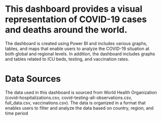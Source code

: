 # This dashboard provides a visual representation of COVID-19 cases and deaths around the world. 

The dashboard is created using Power BI and includes various graphs, tables, and maps that enable users to analyze the COVID-19 situation at both global and regional levels. In addition, the dashboard includes graphs and tables related to ICU beds, testing, and vaccination rates.

# Data Sources
The data used in this dashboard is sourced from World Health Organization (covid-hospitalizations.csv, covid-testing-all-observations.csv, full_data.csv, vaccinations.csv). The data is organized in a format that enables users to filter and analyze the data based on country, region, and time period
